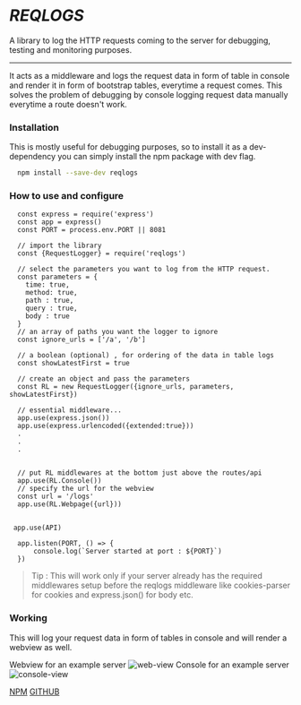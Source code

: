 # *REQLOGS*
  A library to log the HTTP requests coming to the server for debugging, testing and monitoring purposes.
<hr>
It acts as a middleware and logs the request data in form of table in console and render it in form of bootstrap tables, everytime a request comes.
This solves the problem of debugging by console logging request data manually everytime a route doesn't work.

### Installation
This is mostly useful for debugging purposes, so to install it as a dev-dependency you can simply install the npm package with dev flag.
```sh
  npm install --save-dev reqlogs
```

### How to use and configure
```
  const express = require('express')
  const app = express()
  const PORT = process.env.PORT || 8081
  
  // import the library
  const {RequestLogger} = require('reqlogs')
  
  // select the parameters you want to log from the HTTP request.
  const parameters = {
    time: true,
    method: true,
    path : true,
    query : true,
    body : true 
  }
  // an array of paths you want the logger to ignore
  const ignore_urls = ['/a', '/b']  
  
  // a boolean (optional) , for ordering of the data in table logs
  const showLatestFirst = true
  
  // create an object and pass the parameters
  const RL = new RequestLogger({ignore_urls, parameters, showLatestFirst})
  
  // essential middleware...
  app.use(express.json())
  app.use(express.urlencoded({extended:true}))
  .
  .
  .
  
  
  // put RL middlewares at the bottom just above the routes/api
  app.use(RL.Console())
  // specify the url for the webview
  const url = '/logs'
  app.use(RL.Webpage({url}))


 app.use(API)

  app.listen(PORT, () => {
      console.log(`Server started at port : ${PORT}`)
  })

```
> Tip : This will work only if your server already has the required middlewares setup before the reqlogs middleware like cookies-parser for cookies and express.json() for body etc.

### Working
This will log your request data in form of tables in console and will render a webview as well.

Webview for an example server
![web-view](https://github.com/akshatgarg12/Reqlogs/blob/documentation/docs/ss/web.png)
Console for an example server
![console-view](https://github.com/akshatgarg12/Reqlogs/blob/documentation/docs/ss/console.png)


[NPM](https://www.npmjs.com/package/reqlogs)
[GITHUB](https://github.com/akshatgarg12/Reqlogs)
